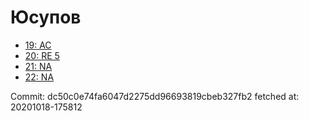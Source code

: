# Юсупов
- [19: AC](19.md)
- [20: RE 5](20.md)
- [21: NA](21.md)
- [22: NA](22.md)

Commit: dc50c0e74fa6047d2275dd96693819cbeb327fb2
 fetched at: 20201018-175812
